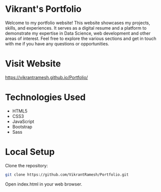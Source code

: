 # Vikrant's Portfolio

Welcome to my portfolio website! This website showcases my projects, skills, and experiences. It serves as a digital resume and a platform to demonstrate my expertise in Data Science, web development and other areas of interest. Feel free to explore the various sections and get in touch with me if you have any questions or opportunities.

# Visit Website
https://vikrantramesh.github.io/Portfolio/

# Technologies Used
- HTML5
- CSS3
- JavaScript
- Bootstrap
- Sass

# Local Setup

Clone the repository:
```bash
git clone https://github.com/VikrantRamesh/Portfolio.git
```

Open index.html in your web browser.
